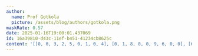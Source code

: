 ```yaml
---
author:
  name: Prof Gotkola
  picture: /assets/blog/authors/gotkola.png
maskRate: 0.57
date: 2025-01-16T19:00:01.437069
id: 16a39810-d43c-11ef-b451-41234cb8625c
content: '[[0, 0, 3, 2, 5, 0, 1, 0, 4], [0, 1, 8, 0, 0, 9, 6, 0, 0], [6, 2, 0, 0, 4, 8, 0, 3, 0], [0, 0, 6, 0, 2, 0, 0, 9, 5], [0, 0, 0, 9, 0, 0, 0, 2, 0], [0, 0, 0, 4, 0, 5, 0, 0, 0], [0, 5, 1, 0, 0, 0, 7, 0, 9], [9, 6, 0, 0, 7, 0, 0, 1, 0], [8, 4, 0, 0, 0, 0, 2, 6, 3]]'
---
```

